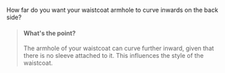 
How far do you want your waistcoat armhole to curve inwards on the back side?

> #### What's the point?
> 
> The armhole of your waistcoat can curve further inward, given that there is no sleeve attached to it. This influences the style of the waistcoat.